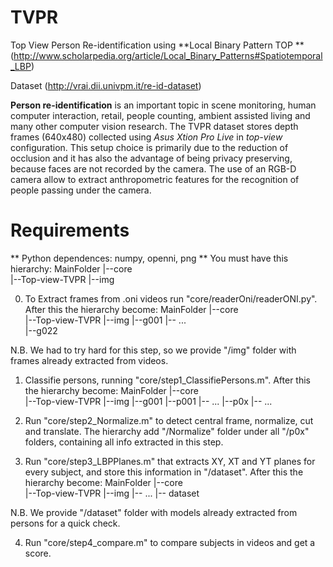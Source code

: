 # TVPR
Top View Person Re-identification using **Local Binary Pattern TOP **(http://www.scholarpedia.org/article/Local_Binary_Patterns#Spatiotemporal_LBP)

Dataset (http://vrai.dii.univpm.it/re-id-dataset)

**Person re-identification** is an important topic in scene monitoring, human computer interaction, retail, people counting, ambient assisted living and many other computer vision research.
The TVPR dataset stores depth frames (640x480) collected using *Asus Xtion Pro Live* in *top-view* configuration. This setup choice is primarily due to the reduction of occlusion and it has also the advantage of being privacy preserving, because faces are not recorded by the camera. The use of an RGB-D camera allow to extract anthropometric features for the recognition of people passing under the camera.

# Requirements

** Python dependences: numpy, openni, png  **
You must have this hierarchy:
MainFolder
|--core  
|--Top-view-TVPR
|--img

0. To Extract frames from .oni videos run "core/readerOni/readerONI.py".
After this the hierarchy become:
MainFolder
|--core  
|--Top-view-TVPR
|--img
   |--g001
   |-- ...  
   |--g022     

N.B. We had to try hard for this step, so we provide "/img" folder with frames already extracted from videos.

1. Classifie persons, running "core/step1_ClassifiePersons.m". After this the hierarchy become:
MainFolder
|--core  
|--Top-view-TVPR
|--img
   |--g001
      |--p001
      |-- ...
      |--p0x
   |-- ...    

2. Run "core/step2_Normalize.m" to detect central frame, normalize, cut and translate. The hierarchy add "/Normalize" folder under all "/p0x" folders, containing all info extracted in this step.

3. Run "core/step3_LBPPlanes.m" that extracts XY, XT and YT planes for every subject, and store this information in "/dataset". After this the hierarchy become:
MainFolder
|--core  
|--Top-view-TVPR
|--img
   |-- ...
|-- dataset

N.B. We provide "/dataset" folder with models already extracted from persons for a quick check.

4. Run "core/step4_compare.m" to compare subjects in videos and get a score.
